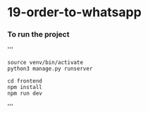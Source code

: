 # 19-order-to-whatsapp

### To run the project
'''

    source venv/bin/activate
    python3 manage.py runserver

    cd frontend
    npm install
    npm run dev
'''